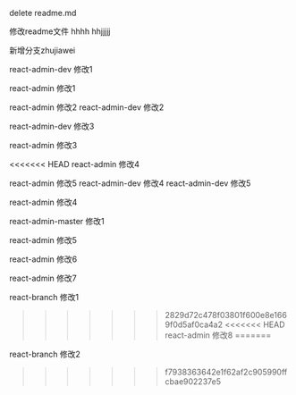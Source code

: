 delete readme.md

修改readme文件
hhhh
hhjjjjj

新增分支zhujiawei



react-admin-dev 修改1

react-admin 修改1

react-admin 修改2
react-admin-dev 修改2


react-admin-dev 修改3

react-admin 修改3

<<<<<<< HEAD
react-admin 修改4

react-admin 修改5
react-admin-dev 修改4
react-admin-dev 修改5


react-admin 修改4

react-admin-master 修改1


react-admin 修改5

react-admin 修改6


react-admin 修改7


react-branch 修改1
>>>>>>> 2829d72c478f03801f600e8e1669f0d5af0ca4a2
<<<<<<< HEAD
react-admin 修改8
=======

react-branch 修改2
>>>>>>> f7938363642e1f62af2c905990ffcbae902237e5
